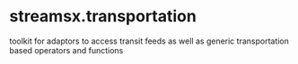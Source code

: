 streamsx.transportation
=======================

toolkit for adaptors to access transit feeds as well as generic transportation based operators and functions
